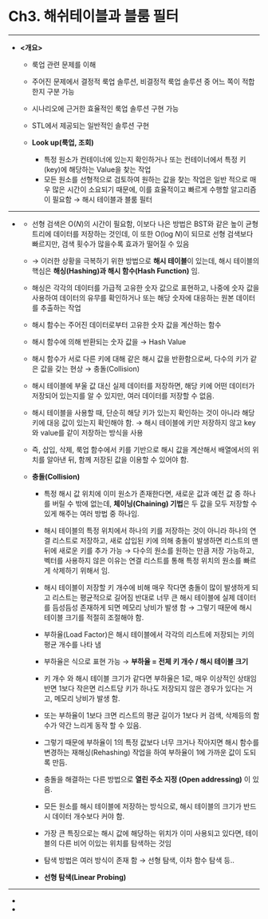 # Ch3. 해쉬테이블과 블룸 필터

------------------------------------------------
  * **<개요>**
    - 룩업 관련 문제를 이해
    - 주어진 문제에서 결정적 룩업 솔루션, 비결정적 룩업 솔루션 중 어느 쪽이 적합한지 구분 가능
    - 시나리오에 근거한 효율적인 룩업 솔루션 구현 가능
    - STL에서 제공되는 일반적인 솔루션 구현
   
    - **Look up(룩업, 조회)**
      + 특정 원소가 컨테이너에 있는지 확인하거나 또는 컨테이너에서 특정 키(key)에 해당하는 Value을 찾는 작업
      + 모든 원소를 선형적으로 검토하여 원하는 값을 찾는 작업은 일반 적으로 매우 많은 시간이 소요되기 때문에, 이를 효율적이고 빠르게 수행할 알고리즘이 필요함 → 해시 테이블과 블룸 필터 

  ---------------------------------------------------
  * **<Hash Table>**
    - 선형 검색은 O(*N*)의 시간이 필요함, 이보다 나은 방법은 BST와 같은 높이 균형 트리에 데이터를 저장하는 것인데, 이 또한 O(log *N*)이 되므로 선형 검색보다 빠르지만, 검색 횟수가 많을수록 효과가 떨어질 수 있음
    - → 이러한 상황을 극복하기 위한 방법으로 **해시 테이블**이 있는데, 해시 테이블의 핵심은 **해싱(Hashing)과 해시 함수(Hash Function)** 임.
    - 해싱은 각각의 데이터를 가급적 고유한 숫자 값으로 표현하고, 나중에 숫자 값을 사용하여 데이터의 유무를 확인하거나 또는 해당 숫자에 대응하는 원본 데이터를 추출하는 작업
    - 해시 함수는 주어진 데이터로부터 고유한 숫자 값을 계산하는 함수

    - 해시 함수에 의해 반환되는 숫자 값을 → Hash Value
    - 해시 함수가 서로 다른 키에 대해 같은 해시 값을 반환함으로써, 다수의 키가 같은 값을 갖는 현상 → 충돌(Collision)
    - 해시 테이블에 부울 값 대신 실제 데이터를 저장하면, 해당 키에 어떤 데이터가 저장되어 있는지를 알 수 있지만, 여러 데이터를 저장할 수 없음.
    - 해시 테이블을 사용할 때, 단순히 해당 키가 있는지 확인하는 것이 아니라 해당 키에 대응 값이 있는지 확인해야 함. → 해시 테이블에 키만 저장하지 않고 key와 value를 같이 저장하는 방식을 사용
    - 즉, 삽입, 삭제, 룩업 함수에서 키를 기반으로 해시 값을 계산해서 배열에서의 위치를 알아낸 뒤, 함께 저장된 값을 이용할 수 있어야 함.
   
    - **충돌(Collision)**
      + 특정 해시 값 위치에 이미 원소가 존재한다면, 새로운 값과 예전 값 중 하나를 버릴 수 밖에 없는데, **체이닝(Chaining) 기법**은 두 값을 모두 저장할 수 있게 해주는 여러 방법 중 하나임.
      + 해시 테이블의 특정 위치에서 하나의 키를 저장하는 것이 아니라 하나의 연결 리스트로 저장하고, 새로 삽입된 키에 의해 충돌이 발생하면 리스트의 맨뒤에 새로운 키를 추가 가능 → 다수의 원소를 원하는 만큼 저장 가능하고, 벡터를 사용하지 않은 이유는 연결 리스트를 통해 특정 위치의 원소를 빠르게 삭제하기 위해서 임.

      + 해시 테이블이 저장할 키 개수에 비해 매우 작다면 충돌이 많이 발생하게 되고 리스트는 평균적으로 길어짐 반대로 너무 큰 해시 테이블에 실제 데이터를 듬성듬성 존재하게 되면 메모리 낭비가 발생 함 → 그렇기 때문에 해시 테이블 크기를 적절히 조절해야 함.
      + 부하율(Load Factor)은 해시 테이블에서 각각의 리스트에 저장되는 키의 평균 개수를 나타 냄
      + 부하율은 식으로 표현 가능 → **부하율 = 전체 키 개수 / 해시 테이블 크기**
      + 키 개수 와 해시 테이블 크기가 같다면 부하율은 1로, 매우 이상적인 상태임 반면 1보다 작은면 리스트당 키가 하나도 저장되지 않은 경우가 있다는 거고, 메모리 낭비가 발생 함.
      + 또는 부하율이 1보다 크면 리스트의 평균 길이가 1보다 커 검색, 삭제등의 함수가 약간 느리게 동작 할 수 있음.
      + 그렇기 때문에 부하율이 1의 특정 값보다 너무 크거나 작아지면 해시 함수를 변경하는 재해싱(Rehashing) 작업을 하여 부하율이 1에 가까운 값이 도되록 만듬.
     
      + 충돌을 해결하는 다른 방법으로 **열린 주소 지정 (Open addressing)** 이 있음.
      + 모든 원소를 해시 테이블에 저장하는 방식으로, 해시 테이블의 크기가 반드시 데이터 개수보다 커야 함.
      + 가장 큰 특징으로는 해시 값에 해당하는 위치가 이미 사용되고 있다면, 테이블의 다른 비어 이있는 위치를 탐색하는 것임
      + 탐색 방법은 여러 방식이 존재 함 → 선형 탐색, 이차 함수 탐색 등..
     
      + **선형 탐색(Linear Probing)**
      


----------------------------------------------
  * **<Bloom filter>**
  * 
